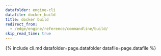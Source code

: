```yaml
---
datafolder: engine-cli
datafile: docker_build
title: docker build
redirect_from:
  - /edge/engine/reference/commandline/build/
skip_read_time: true
---
```

<!--
This page is automatically generated from Docker's source code. If you want to
suggest a change to the text that appears here, open a ticket or pull request
in the source repository on GitHub:

https://github.com/docker/cli
-->
{% include cli.md datafolder=page.datafolder datafile=page.datafile %}
